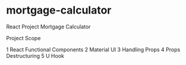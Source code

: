 # mortgage-calculator
React Project Mortgage Calculator

Project Scope

1 React Functional Components
2 Material UI
3 Handling Props
4 Props Destructuring
5 U Hook

